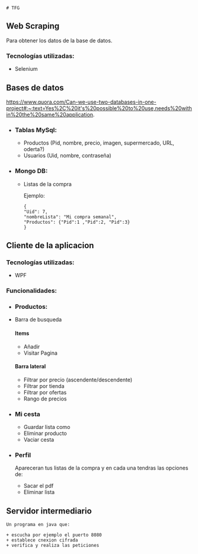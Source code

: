     # TFG



## Web Scraping
Para obtener los datos de la base de datos.


### Tecnologías utilizadas:
+ Selenium

## Bases de datos
https://www.quora.com/Can-we-use-two-databases-in-one-project#:~:text=Yes%2C%20it's%20possible%20to%20use,needs%20within%20the%20same%20application.

  + ### Tablas MySql:

    + Productos (Pid, nombre, precio, imagen, supermercado, URL, oderta?)
    + Usuarios (Uid, nombre, contraseña)

  + ### Mongo DB:
    + Listas de la compra

      Ejemplo:
    
          {
          "Uid": 7,
          "nombreLista": "Mi compra semanal",
          "Productos": {"Pid":1 ,"Pid":2, "Pid":3}
          }

## Cliente de la aplicacion
### Tecnologías utilizadas:
+ WPF

### Funcionalidades:

+ ### Productos:

+ Barra de busqueda
  
  #### Items
  
  + Añadir
  + Visitar Pagina

  #### Barra lateral

  + Filtrar por precio (ascendente/descendente)
  + Filtrar por tienda
  + Filtrar por ofertas
  + Rango de precios
  

  
+ ### Mi cesta

   + Guardar lista como
   + Eliminar producto
   + Vaciar cesta
  
+ ### Perfil
  
  Apareceran tus listas de la compra y en cada una tendras las opciones de:

  + Sacar el pdf
  + Eliminar lista

 ## Servidor intermediario

    Un programa en java que:
    
    + escucha por ejemplo el puerto 8080 
    + establece cnexion cifrada 
    + verifica y realiza las peticiones
        
 

